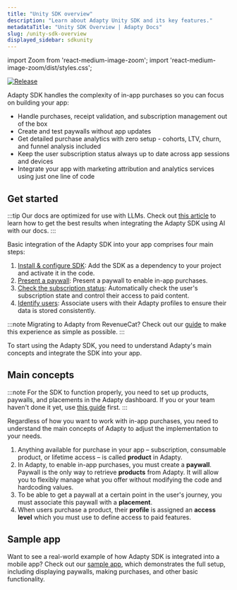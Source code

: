 ```yaml
---
title: "Unity SDK overview"
description: "Learn about Adapty Unity SDK and its key features."
metadataTitle: "Unity SDK Overview | Adapty Docs"
slug: /unity-sdk-overview
displayed_sidebar: sdkunity
---
```


import Zoom from 'react-medium-image-zoom';
import 'react-medium-image-zoom/dist/styles.css';

[![Release](https://img.shields.io/github/v/release/adaptyteam/AdaptySDK-Unity.svg?style=flat&logo=unity)](https://github.com/adaptyteam/AdaptySDK-Unity/releases)

Adapty SDK handles the complexity of in-app purchases so you can focus on building your app:

- Handle purchases, receipt validation, and subscription management out of the box
- Create and test paywalls without app updates
- Get detailed purchase analytics with zero setup - cohorts, LTV, churn, and funnel analysis included
- Keep the user subscription status always up to date across app sessions and devices
- Integrate your app with marketing attribution and analytics services using just one line of code

## Get started

:::tip
Our docs are optimized for use with LLMs. Check out [this article](adapty-cursor-unity.md) to learn how to get the best results when integrating the Adapty SDK using AI with our docs.
:::

Basic integration of the Adapty SDK into your app comprises four main steps:

1. [Install & configure SDK](sdk-installation-unity.md): Add the SDK as a dependency to your project and activate it in the code.
2. [Present a paywall](unity-quickstart-paywalls.md): Present a paywall to enable in-app purchases.
3. [Check the subscription status](unity-check-subscription-status.md): Automatically check the user's subscription state and control their access to paid content.
4. [Identify users](unity-quickstart-identify.md): Associate users with their Adapty profiles to ensure their data is stored consistently.

:::note
Migrating to Adapty from RevenueCat? Check out our [guide](migration-from-revenuecat.md) to make this experience as simple as possible.
:::


To start using the Adapty SDK, you need to understand Adapty's main concepts and integrate the SDK into your app.

## Main concepts

:::note
For the SDK to function properly, you need to set up products, paywalls, and placements in the Adapty dashboard. If you or your team haven't done it yet, use [this guide](quickstart.md) first.
:::

Regardless of how you want to work with in-app purchases, you need to understand the main concepts of Adapty to adjust the implementation to your needs.

1. Anything available for purchase in your app – subscription, consumable product, or lifetime access – is called **product** in Adapty.
2. In Adapty, to enable in-app purchases, you must create a **paywall**. Paywall is the only way to retrieve **products** from Adapty.
   It will allow you to flexibly manage what you offer without modifying the code and hardcoding values.
3. To be able to get a paywall at a certain point in the user's journey, you must associate this paywall with a **placement**.
4. When users purchase a product, their **profile** is assigned an **access level** which you must use to define access to paid features.

## Sample app

Want to see a real-world example of how Adapty SDK is integrated into a mobile app? Check out our [sample app](https://github.com/adaptyteam/AdaptySDK-Unity), which demonstrates the full setup, including displaying paywalls, making purchases, and other basic functionality.